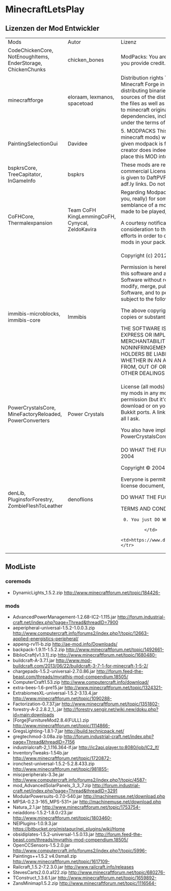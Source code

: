 # MinecraftLetsPlay
## Lizenzen der Mod Entwickler
<table>
    <tr>
        <td>Mods</td>
        <td>Autor</td>
        <td>Lizenz</td>
        <td>Quelle</td>
    </tr>
    <tr>
        <td>
CodeChickenCore, NotEnoughItems, EnderStorage, ChickenChunks
        </td>
        <td>
chicken_bones
        </td>
        <td>
ModPacks:
You are welcome to include any of my mods in modpacks as long as you provide credit. My name and a link to this page is fine.
        </td>
        <td>
http://www.minecraftforum.net/topic/909223-
        </td>
    </tr>
    <tr>
        <td>minecraftforge</td>
        <td>eloraam, lexmanos, spacetoad</td>
        <td>
Distribution rights
The user of Minecraft Forge is allowed to redistribute Minecraft Forge in partially, in totallity, or included in a distribution. When distributing binaries or class files, the user must provide means to obtain the sources of the distributed version of Minecraft Forge at no costs. This includes the files as well as any dependency that the code may rely on, including patches to minecraft original sources.  Modification of Minecraft Forge as well as dependencies, including patches to minecraft original sources, has to remain under the terms of the present license.</td>
        <td>http://sourceforge.net/p/minecraftforge/wiki/Minecraft%20Forge%20Public%20License%201.0/</td>
    </tr>
    <tr>
        <td>PaintingSelectionGui</td>
        <td>Davidee</td>
        <td>5. MODPACKS
This MOD can be freely put into a modpack (collection of minecraft mods) without the need for explicit permission by the OWNER if the given modpack is freely provided to the public OR private group. If the modpack creator does indeed profit from the modpack, explicit permission is required to place this MOD into the modpack.</td>
        <td>http://www.minecraftforum.net/topic/1398968-</td>
    </tr>
    <tr>
        <td>bspkrsCore, TreeCapitator, InGameInfo</td>
        <td>bspkrs</td>
        <td>These mods are released under the Creative Commons Share Alike non-commercial License.  They are allowed to be used in mod packs as long as credit is given to DaftPVF and myself and the URL of this forum thread is provided.  No adf.ly links.  Do not post these mods on other sites. </td>
        <td>http://www.minecraftforum.net/topic/1009577-</td>
    </tr>
    <tr>
        <td>CoFHCore, Thermalexpansion</td>
        <td>Team CoFH
        KingLemmingCoFH, Cynycal, ZeldoKavira</td>
        <td>Regarding Modpacks
This is the Internet. Even if you don't like us (we still like you, really) for some reason, we can't (and wouldn't) stop you and maintain any semblance of a moral high ground, so have fun. Permission granted. This was made to be played, after all.
        
A courtesy notification is definitely appreciated, as well as a link to the wiki. As a consideration to the community, I would request that you make all possible efforts in order to comply with the respective licenses and terms of all other mods in your pack.</td>
        <td>http://thermalexpansion.wikispaces.com/License</td>
    </tr>
    <tr>
        <td>immibis-microblocks, immibis-core</td>
        <td>Immibis</td>
        <td>
Copyright (c) 2012 Alex "immibis" Campbell

Permission is hereby granted, free of charge, to any person obtaining a copy of this software and associated documentation files (the "Software"), to deal in the Software without restriction, including without limitation the rights to use, copy, modify, merge, publish, distribute, sublicense, and/or sell copies of the Software, and to permit persons to whom the Software is furnished to do so, subject to the following conditions:

The above copyright notice and this permission notice shall be included in all copies or substantial portions of the Software.

THE SOFTWARE IS PROVIDED "AS IS", WITHOUT WARRANTY OF ANY KIND, EXPRESS OR IMPLIED, INCLUDING BUT NOT LIMITED TO THE WARRANTIES OF MERCHANTABILITY, FITNESS FOR A PARTICULAR PURPOSE AND NONINFRINGEMENT. IN NO EVENT SHALL THE AUTHORS OR COPYRIGHT HOLDERS BE LIABLE FOR ANY CLAIM, DAMAGES OR OTHER LIABILITY, WHETHER IN AN ACTION OF CONTRACT, TORT OR OTHERWISE, ARISING FROM, OUT OF OR IN CONNECTION WITH THE SOFTWARE OR THE USE OR OTHER DEALINGS IN THE SOFTWARE.</td>
        <td>http://www.minecraftforum.net/topic/1001131-</td>
    </tr>
    <tr>
        <td>PowerCrystalsCore, MineFactoryReloaded, PowerConverters</td>
        <td>Power Crystals</td>
        <td>License (all mods)
Free for non-commercial use. You are free to include any of my mods in any modpacks or server-specific packs without needing to ask permission (but it'd be nice to hear if you do!), provided something either in the download or on your site lists me as the creator. You are also free to produce Bukkit ports. A link to this thread would be nice for any of the above, but that's all I ask.
        
You also have implied permission to build mods that depend on PowerCrystalsCore, if you want some of the functionality in there.</td>
        <td>http://www.minecraftforum.net/topic/1629898-</td>
    </tr>
    <tr>
        <td>denLib, PluginsforForestry, ZombieFleshToLeather</td>
        <td>denoflions</td>
        <td>DO WHAT THE FUCK­ YOU WANT TO PUBLIC LICENSE 
Version 2, December 2004

Copyright © 2004 Sam Hocevar <sam@hocevar.net>

Everyone is permitted to copy and distribute verbatim or modified copies of this license document, and changing it is allowed as long as the name is changed.

DO WHAT THE FUCK­ YOU WANT TO PUBLIC LICENSE

   TERMS AND CONDITIONS FOR COPYING, DISTRIBUTION AND MODIFICATION 
   
     0. You just DO WHAT THE FUCK­ YOU WANT TO.
     
             </td>
        <td>https://www.dropbox.com/sh/qqgsswnyxh2mq9f/RqKpzJCanI/LICENSE.txt</td>
    </tr>
</table>

## ModListe

### coremods
* DynamicLights_1.5.2.zip <http://www.minecraftforum.net/topic/184426->

### mods
* AdvancedPowerManagement-1.2.68-IC2-1.115.jar <http://forum.industrial-craft.net/index.php?page=Thread&threadID=7900>
* aeperipheral-universal-1.5.2-1.0.0.3.zip <http://www.computercraft.info/forums2/index.php?/topic/12663-applied-energistics-peripheral/>
* appeng-rv11-b.zip <http://ae-mod.info/Downloads/>
* backpack-1.9.11-1.5.2.zip <http://www.minecraftforum.net/topic/1492661->
* BiblioCraft[v1.3.1].zip <http://www.minecraftforum.net/topic/1680480->
* buildcraft-A-3.7.1.jar <http://www.mod-buildcraft.com/2013/06/22/buildcraft-3-7-1-for-minecraft-1-5-2/>
* chargepads-1.5.2-universal-2.7.0.86.jar <http://forum.feed-the-beast.com/threads/myrathis-mod-compendium.18505/>
* ComputerCraft1.53.zip <http://www.computercraft.info/download/>
* extra-bees-1.6-pre15.jar <http://www.minecraftforum.net/topic/1324321->
* ExtrabiomesXL-universal-1.5.2-3.13.4.jar <http://www.minecraftforum.net/topic/1090288->
* Factorization-0.7.37.jar <http://www.minecraftforum.net/topic/1351802->
* forestry-A-2.2.8.2_1_.jar <http://forestry.sengir.net/wiki.new/doku.php?id=main:downloads>
* [Forge]FurnitureMod2.8.4(FULL).zip <http://www.minecraftforum.net/topic/1114866->
* GregsLighting-1.8.1-7.jar <http://build.technicpack.net/>
* gregtechmod-3.08a.zip <http://forum.industrial-craft.net/index.php?page=Thread&threadID=7156>
* industrialcraft-2_1.116.364-lf.jar <http://ic2api.player.to:8080/job/IC2_lf/>
* InventoryTweaks-1.54b.jar <http://www.minecraftforum.net/topic/1720872->
* ironchest-universal-1.5.2-5.2.8.433.zip <http://www.minecraftforum.net/topic/981855->
* miscperipherals-3.3e.jar <http://www.computercraft.info/forums2/index.php?/topic/4587->
* mod_AdvancedSolarPanels_3_3_7.zip <http://forum.industrial-craft.net/index.php?page=Thread&threadID=3291>
* ModularPowersuits-0.7.0-540.jar <http://machinemuse.net/download.php>
* MPSA-0.2.3-165_MPS-531+.jar <http://machinemuse.net/download.php>
* Natura_2.1.jar <http://www.minecraftforum.net/topic/1753754->
* neiaddons-1.5.2-1.8.0.r23.jar <http://www.minecraftforum.net/topic/1803460->
* NEIPlugins-1.0.9.3.jar <https://bitbucket.org/mistaqur/nei_plugins/wiki/Home>
* obsidiplates-1.5.2-universal-1.5.0.13.jar <http://forum.feed-the-beast.com/threads/myrathis-mod-compendium.18505/>
* OpenCCSensors-1.5.2.0.jar <http://www.computercraft.info/forums2/index.php?/topic/5996->
* Paintings++1.5.2 v4.0small.zip <http://www.minecraftforum.net/topic/1617109->
* Railcraft_1.5.2-7.2.3.0.jar <http://www.railcraft.info/releases>
* StevesCarts2.0.0.a122.zip <http://www.minecraftforum.net/topic/680276->
* TConstruct_1.3.6.1.jar <http://www.minecraftforum.net/topic/1659892->
* ZansMinimap1.5.2.zip <http://www.minecraftforum.net/topic/1116564->
